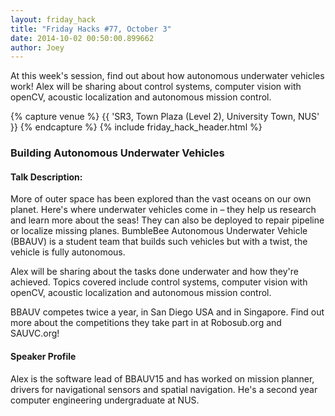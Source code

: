 ```yaml
---
layout: friday_hack
title: "Friday Hacks #77, October 3"
date: 2014-10-02 00:50:00.899662
author: Joey
---
```


At this week's session, find out about how autonomous underwater vehicles work! Alex will be sharing about control systems, computer vision with openCV, acoustic localization and autonomous mission control.

{% capture venue %}
    {{ 'SR3, Town Plaza (Level 2), University Town, NUS' }}
{% endcapture %}
{% include friday_hack_header.html %}


### Building Autonomous Underwater Vehicles

#### Talk Description:

More of outer space has been explored than the vast oceans on our own planet. Here's where underwater vehicles come in – they help us research and learn more about the seas! They can also be deployed to repair pipeline or localize missing planes. BumbleBee Autonomous Underwater Vehicle (BBAUV) is a student team that builds such vehicles but with a twist, the vehicle is fully autonomous.

Alex will be sharing about the tasks done underwater and how they're achieved. Topics covered include control systems, computer vision with openCV, acoustic localization and autonomous mission control.

BBAUV competes twice a year, in San Diego USA and in Singapore. Find out more about the competitions they take part in at Robosub.org and SAUVC.org!

#### Speaker Profile

Alex is the software lead of BBAUV15 and has worked on mission planner, drivers for navigational sensors and spatial navigation. He's a second year computer engineering undergraduate at NUS.